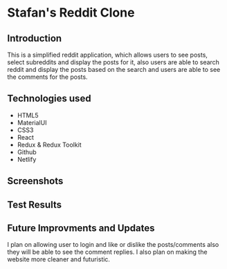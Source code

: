 # Stafan's Reddit Clone

## Introduction
This is a simplified reddit application, which allows users to see posts, select subreddits and display the posts for it, also users are able to search reddit and display the posts based on the search and users are able to see the comments for the posts.

## Technologies used
- HTML5
- MaterialUI
- CSS3
- React
- Redux & Redux Toolkit
- Github
- Netlify

## Screenshots

## Test Results 

## Future Improvments and Updates
I plan on allowing user to login and like or dislike the posts/comments also they will be able to see the comment replies. I also plan on making the website more cleaner and futuristic.